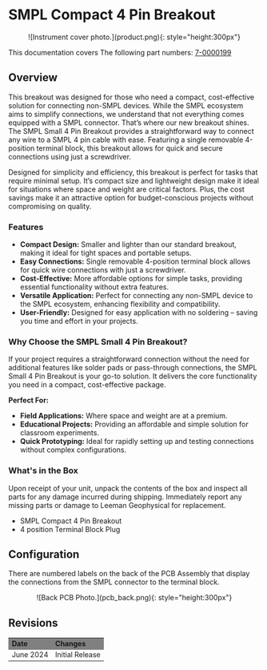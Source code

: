 # SMPL Compact 4 Pin Breakout
<center>
![Instrument cover photo.](product.png){: style="height:300px"}
</center>

This documentation covers The following part numbers: <a href="https://leemangeophysical.com/product/smpl-compact-4-pin-breakout/" target="_blank" rel="noopener noreferrer">7-0000199</a>

## Overview
This breakout was designed for those who need a compact, cost-effective solution
for connecting non-SMPL devices. While the SMPL ecosystem aims to simplify
connections, we understand that not everything comes equipped with a SMPL
connector. That’s where our new breakout shines. The SMPL Small 4 Pin Breakout
provides a straightforward way to connect any wire to a SMPL 4 pin cable with
ease. Featuring a single removable 4-position terminal block, this breakout
allows for quick and secure connections using just a screwdriver.

Designed for simplicity and efficiency, this breakout is perfect for tasks that
require minimal setup. It’s compact size and lightweight design make it ideal
for situations where space and weight are critical factors. Plus, the cost
savings make it an attractive option for budget-conscious projects without
compromising on quality.

### Features
* <b>Compact Design:</b> Smaller and lighter than our standard breakout, making it ideal for tight spaces and portable setups.
* <b>Easy Connections:</b> Single removable 4-position terminal block allows for quick wire connections with just a screwdriver.
* <b>Cost-Effective:</b> More affordable options for simple tasks, providing essential functionality without extra features.
* <b>Versatile Application:</b> Perfect for connecting any non-SMPL device to the SMPL ecosystem, enhancing flexibility and compatibility.
* <b>User-Friendly:</b> Designed for easy application with no soldering – saving you time and effort in your projects.

### Why Choose the SMPL Small 4 Pin Breakout?
If your project requires a straightforward connection without the need for
additional features like solder pads or pass-through connections, the SMPL Small
4 Pin Breakout is your go-to solution. It delivers the core functionality you
need in a compact, cost-effective package.  
 
<b>Perfect For:</b>  

* <b>Field Applications:</b> Where space and weight are at a premium.
* <b>Educational Projects:</b> Providing an affordable and simple solution for classroom experiments.
* <b>Quick Prototyping:</b> Ideal for rapidly setting up and testing connections without complex configurations.


### What's in the Box
Upon receipt of your unit, unpack the contents of the box and inspect all parts
for any damage incurred during shipping. Immediately report any missing parts or
damage to Leeman Geophysical for replacement.  

* SMPL Compact 4 Pin Breakout
* 4 position Terminal Block Plug

## Configuration
There are numbered labels on the back of the PCB Assembly that display the
connections from the SMPL connector to the terminal block.
<center>
![Back PCB Photo.](pcb_back.png){: style="height:300px"}
</center>

## Revisions
<table>
  <tr bgcolor="gray">
    <td><b>Date</b></td>
    <td><b>Changes</b></td>
  </tr>

  <tr>
    <td>June 2024</td>
    <td>Initial Release</td>
  </tr>
</table>
